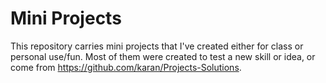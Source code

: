 # Mini Projects

This repository carries mini projects that I've created either for class or personal use/fun. Most of them were created to test a new skill or idea, or come from https://github.com/karan/Projects-Solutions.
